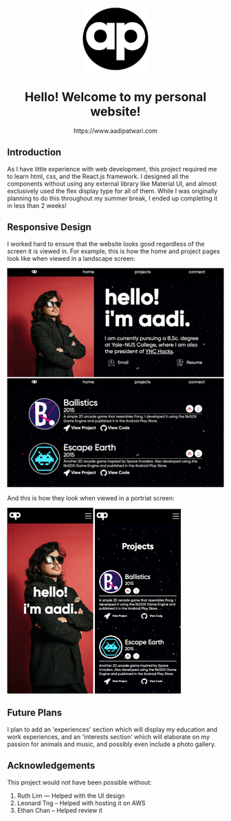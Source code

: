 <p align="center">
  <img width="152" src="https://github.com/knowyourenemy/personal_website/blob/master/public/logo512.png" alt="Website Logo">
</p>

<h1 align="center">
Hello! Welcome to my personal website!
</h1>

<p align="center">
https://www.aadipatwari.com
  
## Introduction
As I have little experience with web development, this project required me to learn html, css, and the React.js framework. I designed all the components without using any external library like Material UI, and almost exclusively used the flex display type for all of them. While I was originally planning to do this throughout my summer break, I ended up completing it in less than 2 weeks!

## Responsive Design
I worked hard to ensure that the website looks good regardless of the screen it is viewed in. For example, this is how the home and project pages look like when viewed in a landscape screen:
 <div>
  <img width="800" src="https://github.com/knowyourenemy/personal_website/blob/master/src/assets/images/screenshots/home-landscape.png" alt="Website home page    landscape">
  <img width="800" src="https://github.com/knowyourenemy/personal_website/blob/master/src/assets/images/screenshots/projects-landscape.png" alt="Website projects page landscape">
</div>

And this is how they look when viewed in a portriat screen:
<div>
  <img width="200" src="https://github.com/knowyourenemy/personal_website/blob/master/src/assets/images/screenshots/home-portrait.png" alt="Website home page portrait">
  <img width="200" src="https://github.com/knowyourenemy/personal_website/blob/master/src/assets/images/screenshots/projects-portrait.png" alt="Website projects page portriat">
</div>

## Future Plans
I plan to add an 'experiences' section which will display my education and work experiences, and an 'interests section' which will elaborate on my passion for animals and music, and possibly even include a photo gallery.

## Acknowledgements
This project would not have been possible without:
1. Ruth Lim — Helped with the UI design
2. Leonard Tng – Helped with hosting it on AWS
3. Ethan Chan – Helped review it
